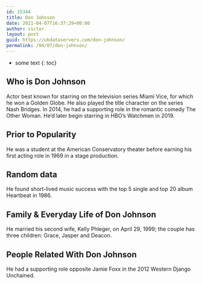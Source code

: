 ```yaml
---
id: 15344
title: Don Johnson
date: 2021-04-07T16:37:29+00:00
author: victor
layout: post
guid: https://ukdataservers.com/don-johnson/
permalink: /04/07/don-johnson/
---
```


* some text
{: toc}


## Who is Don Johnson



Actor best known for starring on the television series Miami Vice, for which he won a Golden Globe. He also played the title character on the series Nash Bridges. In 2014, he had a supporting role in the romantic comedy The Other Woman. He&#8217;d later begin starring in HBO&#8217;s Watchmen in 2019.

                
                
                
## Prior to Popularity



He was a student at the American Conservatory theater before earning his first acting role in 1969 in a stage production.

                
                
                
## Random data



He found short-lived music success with the top 5 single and top 20 album Heartbeat in 1986.

                
                
                
## Family & Everyday Life of Don Johnson



He married his second wife, Kelly Phleger, on April 29, 1999; the couple has three children: Grace, Jasper and Deacon.

                
                
                
## People Related With Don Johnson



He had a supporting role opposite Jamie Foxx in the 2012 Western Django Unchained.

                
              
            
          
          
          